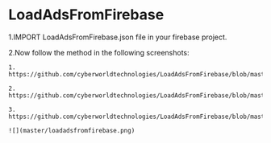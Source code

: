 # LoadAdsFromFirebase



1.IMPORT LoadAdsFromFirebase.json file in your firebase project.

2.Now follow the method in the following screenshots:

    1. https://github.com/cyberworldtechnologies/LoadAdsFromFirebase/blob/master/loadadsfromfirebase.png
    
    2. https://github.com/cyberworldtechnologies/LoadAdsFromFirebase/blob/master/loadadsfromfirebase1.png
    
    3. https://github.com/cyberworldtechnologies/LoadAdsFromFirebase/blob/master/loadadsfromfirebase2.png
    
    ![](master/loadadsfromfirebase.png)
